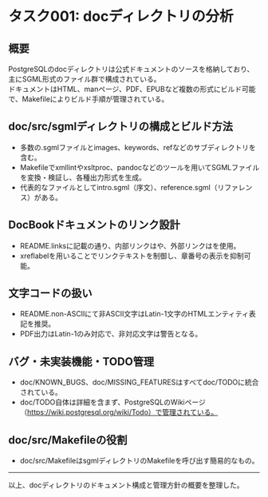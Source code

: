 # タスク001: docディレクトリの分析

## 概要
PostgreSQLのdocディレクトリは公式ドキュメントのソースを格納しており、主にSGML形式のファイル群で構成されている。  
ドキュメントはHTML、manページ、PDF、EPUBなど複数の形式にビルド可能で、Makefileによりビルド手順が管理されている。

## doc/src/sgmlディレクトリの構成とビルド方法
- 多数の.sgmlファイルとimages、keywords、refなどのサブディレクトリを含む。
- Makefileでxmllintやxsltproc、pandocなどのツールを用いてSGMLファイルを変換・検証し、各種出力形式を生成。
- 代表的なファイルとしてintro.sgml（序文）、reference.sgml（リファレンス）がある。

## DocBookドキュメントのリンク設計
- README.linksに記載の通り、内部リンクは<xref>や<link>、外部リンクは<ulink>を使用。
- xreflabelを用いることでリンクテキストを制御し、章番号の表示を抑制可能。

## 文字コードの扱い
- README.non-ASCIIにて非ASCII文字はLatin-1文字のHTMLエンティティ表記を推奨。
- PDF出力はLatin-1のみ対応で、非対応文字は警告となる。

## バグ・未実装機能・TODO管理
- doc/KNOWN_BUGS、doc/MISSING_FEATURESはすべてdoc/TODOに統合されている。
- doc/TODO自体は詳細を含まず、PostgreSQLのWikiページ（https://wiki.postgresql.org/wiki/Todo）で管理されている。

## doc/src/Makefileの役割
- doc/src/MakefileはsgmlディレクトリのMakefileを呼び出す簡易的なもの。

---

以上、docディレクトリのドキュメント構成と管理方針の概要を整理した。
